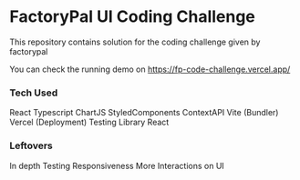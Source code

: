 # FactoryPal UI Coding Challenge

This repository contains solution for the coding challenge given by factorypal

You can check the running demo on https://fp-code-challenge.vercel.app/

### Tech Used

React
Typescript
ChartJS
StyledComponents
ContextAPI
Vite (Bundler)
Vercel (Deployment)
Testing Library React

### Leftovers

In depth Testing
Responsiveness
More Interactions on UI
